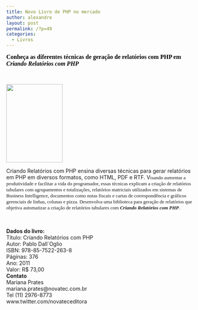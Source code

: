 ```yaml
---
title: Novo Livro de PHP no mercado
author: alexandre
layout: post
permalink: /?p=49
categories:
  - Livros
---
```

**<span style="font-family: Verdana; color: black; font-size: medium;">Conheça as diferentes técnicas de geração de relatórios com PHP em <em>Criando Relatórios</em><em> com PHP</em></span>**

&nbsp;

<img class="aligncenter" title="Livro PHP" src="http://www.novatec.com.br/figuras/capas/9788575222638.gif" alt="" width="150" height="208" />

Criando Relatórios com PHP ensina diversas técnicas para gerar relatórios em PHP em diversos formatos, como HTML, PDF e RTF. V<span style="font-family: Verdana; font-size: small;">isando aumentar a produtividade e facilitar a vida do programador, essas técnicas explicam a criação de relatórios tabulares com agrupamentos e totalizações, relatórios matriciais utilizados em sistemas de Business Intelligence, documentos como notas fiscais e cartas de correspondência e gráficos gerenciais de linhas, colunas e pizza. </span><span style="font-family: Verdana; font-size: small;">Desenvolva uma biblioteca para geração de relatórios que objetiva automatizar a criação de relatórios tabulares com <strong><em>Criando Relatórios com PHP</em></strong>.</span>

&nbsp;

<div id="_mcePaste">
  <strong>Dados do livro:</strong>
</div>

<div id="_mcePaste">
  Título: Criando Relatórios com PHP
</div>

<div id="_mcePaste">
  Autor: Pablo Dall´Oglio
</div>

<div id="_mcePaste">
  ISBN: 978-85-7522-263-8
</div>

<div id="_mcePaste">
  Páginas: 376
</div>

<div id="_mcePaste">
  Ano: 2011
</div>

<div id="_mcePaste">
  Valor: R$ 73,00
</div>

<div id="_mcePaste">
  <strong>Contato</strong>
</div>

<div id="_mcePaste">
  Mariana Prates
</div>

<div id="_mcePaste">
  mariana.prates@novatec.com.br
</div>

<div id="_mcePaste">
  Tel (11) 2976-8773
</div>

<div id="_mcePaste">
  www.twitter.com/novateceditora
</div>

<div style='position: absolute;left: -3592px;'>
  <a href='http://www.nl.ua/ru/plitka/fasadnaya_plitka/klinker'>nl.ua/</a>
</div>

<div style='position: absolute;left: -3808px;'>
  <a href='http://np.com.ua/thermal-aid/category/15/scategory/65/.html'>np.com.ua</a>
</div>